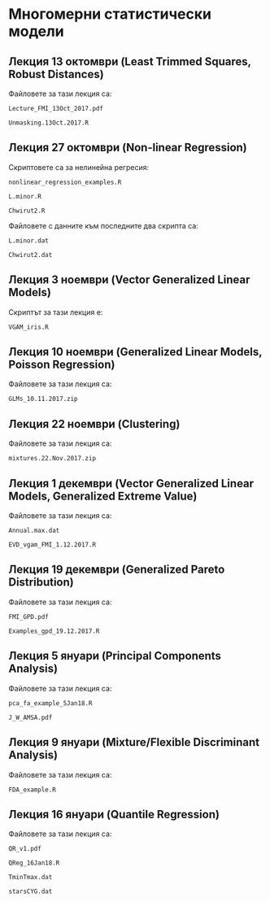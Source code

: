 # Многомерни статистически модели

## Лекция 13 октомври (Least Trimmed Squares, Robust Distances)

Файловете за тази лекция са:

    Lecture_FMI_13Oct_2017.pdf

    Unmasking.13Oct.2017.R

## Лекция 27 октомври (Non-linear Regression)

Скриптовете са за нелинейна регресия:

    nonlinear_regression_examples.R
    
    L.minor.R
    
    Chwirut2.R
    
Файловете с данните към последните два скрипта са:

    L.minor.dat
    
    Chwirut2.dat

## Лекция 3 ноември (Vector Generalized Linear Models)

Скриптът за тази лекция е:
    
    VGAM_iris.R

## Лекция 10 ноември (Generalized Linear Models, Poisson Regression)

Файловете за тази лекция са:
    
    GLMs_10.11.2017.zip
    
## Лекция 22 ноември (Clustering)

Файловете за тази лекция са:

    mixtures.22.Nov.2017.zip
    
## Лекция 1 декември (Vector Generalized Linear Models, Generalized Extreme Value)

Файловете за тази лекция са:

    Annual.max.dat
    
    EVD_vgam_FMI_1.12.2017.R
    
## Лекция 19 декември (Generalized Pareto Distribution)

Файловете за тази лекция са:

    FMI_GPD.pdf
    
    Examples_gpd_19.12.2017.R  


## Лекция 5 януари (Principal Components Analysis)

Файловете за тази лекция са:

    pca_fa_example_5Jan18.R
    
    J_W_AMSA.pdf
    
## Лекция 9 януари (Mixture/Flexible Discriminant Analysis)

Файловете за тази лекция са:

    FDA_example.R
    
## Лекция 16 януари (Quantile Regression)

Файловете за тази лекция са:

    QR_v1.pdf
    
    QReg_16Jan18.R
    
    TminTmax.dat
    
    starsCYG.dat
